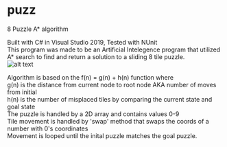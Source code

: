 # puzz
8 Puzzle A* algorithm

Built with C# in Visual Studio 2019, Tested with NUnit  
This program was made to be an Artificial Intelegence program that utilized A* search to find and return a solution to a sliding 8 tile puzzle.  
![alt text](https://puu.sh/FE4Ff/d3aab2a8ca.png)

Algorithm is based on the f(n) = g(n) + h(n) function where  
g(n) is the distance from current node to root node AKA number of moves from initial  
h(n) is the number of misplaced tiles by comparing the current state and goal state  
The puzzle is handled by a 2D array and contains values 0-9  
Tile movement is handled by 'swap' method that swaps the coords of a number with 0's coordinates  
Movement is looped until the inital puzzle matches the goal puzzle.  
